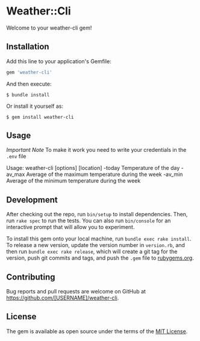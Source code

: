 # Weather::Cli

Welcome to your weather-cli gem!



## Installation

Add this line to your application's Gemfile:

```ruby
gem 'weather-cli'
```

And then execute:

    $ bundle install

Or install it yourself as:

    $ gem install weather-cli

## Usage
*Important Note*  To make it work you need to write your credentials in the `.env` file

Usage:  weather-cli [options] [location]
	-today	Temperature of the day
	-av_max	Average of the maximum temperature during the week
	-av_min	Average of the minimum temperature during the week


## Development

After checking out the repo, run `bin/setup` to install dependencies. Then, run `rake spec` to run the tests. You can also run `bin/console` for an interactive prompt that will allow you to experiment.

To install this gem onto your local machine, run `bundle exec rake install`. To release a new version, update the version number in `version.rb`, and then run `bundle exec rake release`, which will create a git tag for the version, push git commits and tags, and push the `.gem` file to [rubygems.org](https://rubygems.org).

## Contributing

Bug reports and pull requests are welcome on GitHub at https://github.com/[USERNAME]/weather-cli.


## License

The gem is available as open source under the terms of the [MIT License](https://opensource.org/licenses/MIT).
